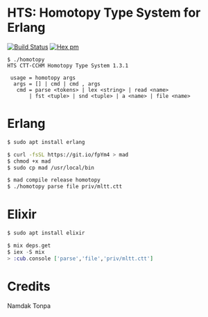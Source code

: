 # HTS: Homotopy Type System for Erlang

[![Build Status](https://travis-ci.com/groupoid/hts.svg?branch=master)](https://travis-ci.com/groupoid/hts)
[![Hex pm](http://img.shields.io/hexpm/v/hts.svg?style=flat)](https://hex.pm/packages/hts)

```
$ ./homotopy
HTS CTT-CCHM Homotopy Type System 1.3.1

 usage = homotopy args
  args = [] | cmd | cmd , args
   cmd = parse <tokens> | lex <string> | read <name>
       | fst <tuple> | snd <tuple> | a <name> | file <name>
```

# Erlang

```sh
$ sudo apt install erlang
```
```sh
$ curl -fsSL https://git.io/fpYm4 > mad
$ chmod +x mad
$ sudo cp mad /usr/local/bin
```
```sh
$ mad compile release homotopy
$ ./homotopy parse file priv/mltt.ctt
```

# Elixir

```elixir
$ sudo apt install elixir
```
```elixir
$ mix deps.get
$ iex -S mix
> :cub.console ['parse','file','priv/mltt.ctt']
```

# Credits

Namdak Tonpa
